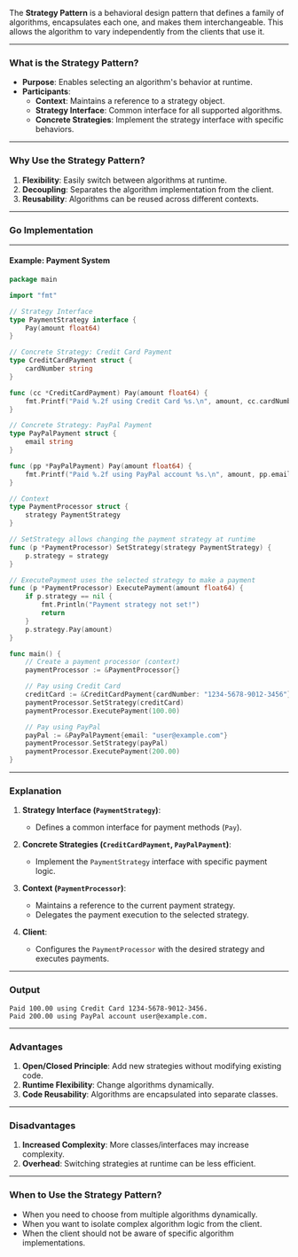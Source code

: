 The **Strategy Pattern** is a behavioral design pattern that defines a family of algorithms, encapsulates each one, and makes them interchangeable. This allows the algorithm to vary independently from the clients that use it.

---

### **What is the Strategy Pattern?**

- **Purpose**: Enables selecting an algorithm's behavior at runtime.
- **Participants**:
  - **Context**: Maintains a reference to a strategy object.
  - **Strategy Interface**: Common interface for all supported algorithms.
  - **Concrete Strategies**: Implement the strategy interface with specific behaviors.

---

### **Why Use the Strategy Pattern?**

1. **Flexibility**: Easily switch between algorithms at runtime.
2. **Decoupling**: Separates the algorithm implementation from the client.
3. **Reusability**: Algorithms can be reused across different contexts.

---

### **Go Implementation**

---

#### **Example: Payment System**

```go
package main

import "fmt"

// Strategy Interface
type PaymentStrategy interface {
	Pay(amount float64)
}

// Concrete Strategy: Credit Card Payment
type CreditCardPayment struct {
	cardNumber string
}

func (cc *CreditCardPayment) Pay(amount float64) {
	fmt.Printf("Paid %.2f using Credit Card %s.\n", amount, cc.cardNumber)
}

// Concrete Strategy: PayPal Payment
type PayPalPayment struct {
	email string
}

func (pp *PayPalPayment) Pay(amount float64) {
	fmt.Printf("Paid %.2f using PayPal account %s.\n", amount, pp.email)
}

// Context
type PaymentProcessor struct {
	strategy PaymentStrategy
}

// SetStrategy allows changing the payment strategy at runtime
func (p *PaymentProcessor) SetStrategy(strategy PaymentStrategy) {
	p.strategy = strategy
}

// ExecutePayment uses the selected strategy to make a payment
func (p *PaymentProcessor) ExecutePayment(amount float64) {
	if p.strategy == nil {
		fmt.Println("Payment strategy not set!")
		return
	}
	p.strategy.Pay(amount)
}

func main() {
	// Create a payment processor (context)
	paymentProcessor := &PaymentProcessor{}

	// Pay using Credit Card
	creditCard := &CreditCardPayment{cardNumber: "1234-5678-9012-3456"}
	paymentProcessor.SetStrategy(creditCard)
	paymentProcessor.ExecutePayment(100.00)

	// Pay using PayPal
	payPal := &PayPalPayment{email: "user@example.com"}
	paymentProcessor.SetStrategy(payPal)
	paymentProcessor.ExecutePayment(200.00)
}
```

---

### **Explanation**

1. **Strategy Interface (`PaymentStrategy`)**:

   - Defines a common interface for payment methods (`Pay`).

2. **Concrete Strategies (`CreditCardPayment`, `PayPalPayment`)**:

   - Implement the `PaymentStrategy` interface with specific payment logic.

3. **Context (`PaymentProcessor`)**:

   - Maintains a reference to the current payment strategy.
   - Delegates the payment execution to the selected strategy.

4. **Client**:
   - Configures the `PaymentProcessor` with the desired strategy and executes payments.

---

### **Output**

```
Paid 100.00 using Credit Card 1234-5678-9012-3456.
Paid 200.00 using PayPal account user@example.com.
```

---

### **Advantages**

1. **Open/Closed Principle**: Add new strategies without modifying existing code.
2. **Runtime Flexibility**: Change algorithms dynamically.
3. **Code Reusability**: Algorithms are encapsulated into separate classes.

---

### **Disadvantages**

1. **Increased Complexity**: More classes/interfaces may increase complexity.
2. **Overhead**: Switching strategies at runtime can be less efficient.

---

### **When to Use the Strategy Pattern?**

- When you need to choose from multiple algorithms dynamically.
- When you want to isolate complex algorithm logic from the client.
- When the client should not be aware of specific algorithm implementations.
